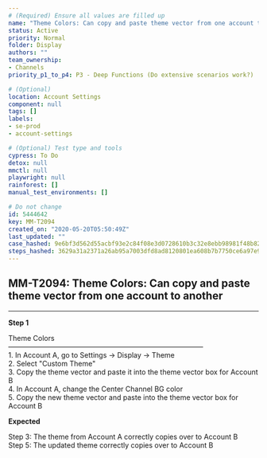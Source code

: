 ```yaml
---
# (Required) Ensure all values are filled up
name: "Theme Colors: Can copy and paste theme vector from one account to another"
status: Active
priority: Normal
folder: Display
authors: ""
team_ownership: 
- Channels
priority_p1_to_p4: P3 - Deep Functions (Do extensive scenarios work?)

# (Optional)
location: Account Settings
component: null
tags: []
labels: 
- se-prod
- account-settings

# (Optional) Test type and tools
cypress: To Do
detox: null
mmctl: null
playwright: null
rainforest: []
manual_test_environments: []

# Do not change
id: 5444642
key: MM-T2094
created_on: "2020-05-20T05:50:49Z"
last_updated: ""
case_hashed: 9e6bf3d562d55acbf93e2c84f08e3d0728610b3c32e8ebb98981f48b827183f24f78b0c6c16b1dbda2e4915fff2edeae
steps_hashed: 3629a31a2371a26ab95a7003dfd8ad8120801ea608b7b7750ce6a97e9b99442bb59d2b465d1e82f646f6e2d39b73e7e2
---
```


<!-- (Auto-generated) Based on frontmatter's "key" and "name" -->

## MM-T2094: Theme Colors: Can copy and paste theme vector from one account to another

---

**Step 1**

Theme Colors\
————————————————————————————\
1\. In Account A, go to Settings -> Display -> Theme\
2\. Select "Custom Theme"\
3\. Copy the theme vector and paste it into the theme vector box for Account B\
4\. In Account A, change the Center Channel BG color\
5\. Copy the new theme vector and paste into the theme vector box for Account B

**Expected**

Step 3: The theme from Account A correctly copies over to Account B\
Step 5: The updated theme correctly copies over to Account B
